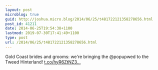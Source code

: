 ```yaml
---
layout: post
microblog: true
guid: http://joshua.micro.blog/2014/06/25/t481722121358278656.html
post_id: 41211
date: 2014-06-25T19:54:38+1100
lastmod: 2019-07-30T17:41:49+1100
type: post
url: /2014/06/25/t481722121358278656.html
---
```

Gold Coast brides and grooms: we're bringing the @popupwed to the Tweed Hinterland! [t.co/hyR6ZtNZ3...](http://t.co/hyR6ZtNZ3b)
